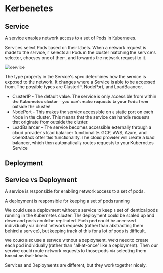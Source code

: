 # Kerbenetes

## Service

A service enables network access to a set of Pods in Kubernetes.

Services select Pods based on their labels. When a network request is made to the service, it selects all Pods in the cluster 
matching the service's selector, chooses one of them, and forwards the network request to it.

![service](https://matthewpalmer.net/kubernetes-app-developer/articles/service-annotated.png)

The type property in the Service's spec determines how the service is exposed to the network. 
It changes where a Service is able to be accessed from. The possible types are ClusterIP, NodePort, and LoadBalancer.

- ClusterIP – The default value. The service is only accessible from within the Kubernetes cluster – you can’t make requests to your Pods from outside the cluster!
- NodePort – This makes the service accessible on a static port on each Node in the cluster. This means that the service can handle requests that originate from outside the cluster.
- LoadBalancer – The service becomes accessible externally through a cloud provider's load balancer functionality. GCP, AWS, Azure, and OpenStack offer this functionality. The cloud provider will create a load balancer, which then automatically routes requests to your Kubernetes Service





## Deployment




## Service vs Deployment

A service is responsible for enabling network access to a set of pods. 

A deployment is responsible for keeping a set of pods running.

We could use a deployment without a service to keep a set of identical pods running in the Kubernetes cluster. 
The deployment could be scaled up and down and pods could be replicated. Each pod could be accessed individually 
via direct network requests (rather than abstracting them behind a service), but keeping track of this for a
lot of pods is difficult.

We could also use a service without a deployment. We'd need to create each pod individually (rather than "all-at-once"
like a deployment). Then our service could route network requests to those pods via selecting them based on their labels.

Services and Deployments are different, but they work together nicely.

 
